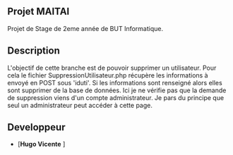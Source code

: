 ## Projet MAITAI

Projet de Stage de 2eme année de BUT Informatique.


## Description
L'objectif de cette branche est de pouvoir supprimer un utilisateur. Pour cela le fichier SuppressionUtilisateur.php récupère les informations à envoyé en POST sous 'iduti'.
Si les informations sont renseigné alors elles sont supprimer de la base de données. Ici je ne vérifie pas que la demande de suppression viens d'un compte administrateur. Je pars du principe que seul un administrateur peut accéder à cette page.

## Developpeur
- [**Hugo Vicente** ]
